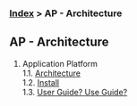 ### [Index](~) > AP - Architecture

## AP - Architecture
1. Application Platform  
  1.1. [Architecture](./application_platform/architecture/README.md)  
  1.2. [Install](./application_platform/install/README.md)  
  1.3. [User Guide? Use Guide?](./application_platform/user_guide/README.md)  
